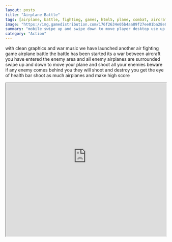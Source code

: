 ```yaml
---
layout: posts
title: "Airplane Battle"
tags: [airplane, battle, fighting, games, html5, plane, combat, aircraft, free, online, games, oyna, game, free, games, play, play, games]
image: "https://img.gamedistribution.com/176f2634e05b4aa89f27ee01ba28e0be.jpg"
summary: "mobile swipe up and swipe down to move player desktop use up and down keyboard keys to move player  free online games oyna game free games play play games"
category: "Action"
---
```


with clean graphics and war music we have launched another air fighting game airplane battle the battle has been started its a war between aircraft you have entered the enemy area and all enemy airplanes are surrounded swipe up and down to move your plane and shoot all your enemies beware if any enemy comes behind you they will shoot and destroy you get the eye of health bar shoot as much airplanes and make high score

<iframe width="100%" height="480px;" src="https://html5.gamedistribution.com/176f2634e05b4aa89f27ee01ba28e0be/"></iframe>